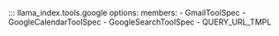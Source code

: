 ::: llama_index.tools.google
    options:
      members:
        - GmailToolSpec
        - GoogleCalendarToolSpec
        - GoogleSearchToolSpec
        - QUERY_URL_TMPL
